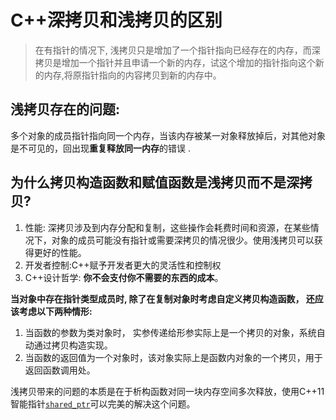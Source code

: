 # C++深拷贝和浅拷贝的区别

> 在有指针的情况下, 浅拷贝只是增加了一个指针指向已经存在的内存，而深拷贝是增加一个指针并且申请一个新的内存，试这个增加的指针指向这个新的内存,将原指针指向的内容拷贝到新的内存中。

## 浅拷贝存在的问题:

多个对象的成员指针指向同一个内存，当该内存被某一对象释放掉后，对其他对象是不可见的，回出现**重复释放同一内存**的错误 .

## **为什么拷贝构造函数和赋值函数是浅拷贝而不是深拷贝?**

1. 性能: 深拷贝涉及到内存分配和复制，这些操作会耗费时间和资源，在某些情况下，对象的成员可能没有指针或需要深拷贝的情况很少。使用浅拷贝可以获得更好的性能。
2. 开发者控制:C++赋予开发者更大的灵活性和控制权
3. C++设计哲学: **你不会支付你不需要的东西的成本**。

**当对象中存在指针类型成员时, 除了在复制对象时考虑自定义拷贝构造函数， 还应该考虑以下两种情形:**

1. 当函数的参数为类对象时， 实参传递给形参实际上是一个拷贝的对象，系统自动通过拷贝构造实现。
2. 当函数的返回值为一个对象时，该对象实际上是函数内对象的一个拷贝，用于返回函数调用处。

浅拷贝带来的问题的本质是在于析构函数对同一块内存空间多次释放，使用C++11智能指针[`shared_ptr`](./blog/c++/SmartPointer.md)可以完美的解决这个问题。

